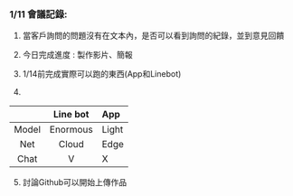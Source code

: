 ### 1/11 會議記錄:

1. 當客戶詢問的問題沒有在文本內，是否可以看到詢問的紀錄，並到意見回饋

2. 今日完成進度 : 製作影片、簡報

3. 1/14前完成實際可以跑的東西(App和Linebot)

4. 
|        |Line bot|  App  |
|:------:|:------:|:------|
|Model   |Enormous|Light  |
|Net     |Cloud   |	Edge  |
|Chat    |V       |  	X   |


                                                                               
5. 討論Github可以開始上傳作品






